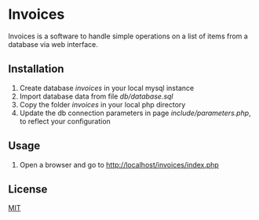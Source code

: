 # Invoices

Invoices is a software to handle simple operations on a list of items from a database via web interface.

## Installation

1. Create database *invoices* in your local mysql instance
2. Import database data from file *db/database.sql*
3. Copy the folder *invoices* in your local php directory
4. Update the db connection parameters in page *include/parameters.php*, to reflect your configuration

## Usage

1. Open a browser and go to [http://localhost/invoices/index.php](http://localhost/invoices/index.php)

## License

[MIT](https://chosealicense.com/licenses/mit/)